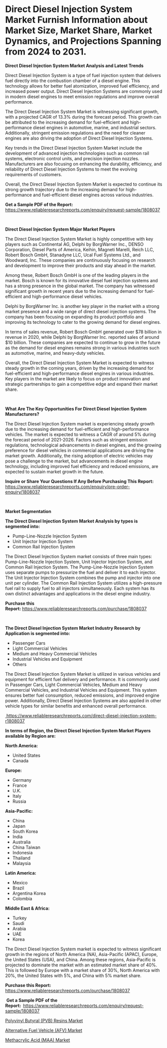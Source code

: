 <p><h1>Direct Diesel Injection System Market Furnish Information about Market Size, Market Share, Market Dynamics, and Projections Spanning from 2024 to 2031.</h1></p><p><strong>Direct Diesel Injection System Market Analysis and Latest Trends</strong></p>
<p><p>Direct Diesel Injection System is a type of fuel injection system that delivers fuel directly into the combustion chamber of a diesel engine. This technology allows for better fuel atomization, improved fuel efficiency, and increased power output. Direct Diesel Injection Systems are commonly used in modern diesel engines to meet emission regulations and improve overall performance.</p><p>The Direct Diesel Injection System Market is witnessing significant growth, with a projected CAGR of 13.3% during the forecast period. This growth can be attributed to the increasing demand for fuel-efficient and high-performance diesel engines in automotive, marine, and industrial sectors. Additionally, stringent emission regulations and the need for cleaner engines are also driving the adoption of Direct Diesel Injection Systems.</p><p>Key trends in the Direct Diesel Injection System Market include the development of advanced injection technologies such as common rail systems, electronic control units, and precision injection nozzles. Manufacturers are also focusing on enhancing the durability, efficiency, and reliability of Direct Diesel Injection Systems to meet the evolving requirements of customers.</p><p>Overall, the Direct Diesel Injection System Market is expected to continue its strong growth trajectory due to the increasing demand for high-performance and fuel-efficient diesel engines across various industries.</p></p>
<p><strong>Get a Sample PDF of the Report:&nbsp;</strong> <a href="https://www.reliableresearchreports.com/enquiry/request-sample/1808037">https://www.reliableresearchreports.com/enquiry/request-sample/1808037</a></p>
<p>&nbsp;</p>
<p><strong>Direct Diesel Injection System Major Market Players</strong></p>
<p><p>The Direct Diesel Injection System Market is highly competitive with key players such as Continental AG, Delphi by BorgWarner Inc., DENSO Corporation, Diesel Parts of America, Keihin, Magneti Marelli, Reich LLC, Robert Bosch GmbH, Stanadyne LLC, Ucal Fuel Systems Ltd., and Woodward, Inc. These companies are continuously focusing on research and development to improve their products and stay ahead in the market.</p><p>Among these, Robert Bosch GmbH is one of the leading players in the market. Bosch is known for its innovative diesel fuel injection systems and has a strong presence in the global market. The company has witnessed significant growth in recent years due to the increasing demand for fuel-efficient and high-performance diesel vehicles.</p><p>Delphi by BorgWarner Inc. is another key player in the market with a strong market presence and a wide range of direct diesel injection systems. The company has been focusing on expanding its product portfolio and improving its technology to cater to the growing demand for diesel engines.</p><p>In terms of sales revenue, Robert Bosch GmbH generated over $78 billion in revenue in 2020, while Delphi by BorgWarner Inc. reported sales of around $10 billion. These companies are expected to continue to grow in the future as the demand for diesel engines remains strong in various industries such as automotive, marine, and heavy-duty vehicles.</p><p>Overall, the Direct Diesel Injection System Market is expected to witness steady growth in the coming years, driven by the increasing demand for fuel-efficient and high-performance diesel engines in various industries. Key players in the market are likely to focus on product innovation and strategic partnerships to gain a competitive edge and expand their market share.</p></p>
<p>&nbsp;</p>
<p><strong>What Are The Key Opportunities For Direct Diesel Injection System Manufacturers?</strong></p>
<p><p>The Direct Diesel Injection System market is experiencing steady growth due to the increasing demand for fuel-efficient and high-performance vehicles. The market is expected to witness a CAGR of around 5% during the forecast period of 2021-2026. Factors such as stringent emission regulations, technological advancements in diesel engines, and the growing preference for diesel vehicles in commercial applications are driving the market growth. Additionally, the rising adoption of electric vehicles may pose a challenge to the market, but advancements in diesel engine technology, including improved fuel efficiency and reduced emissions, are expected to sustain market growth in the future.</p></p>
<p><strong>Inquire or Share Your Questions If Any Before Purchasing This Report:</strong> <a href="https://www.reliableresearchreports.com/enquiry/pre-order-enquiry/1808037">https://www.reliableresearchreports.com/enquiry/pre-order-enquiry/1808037</a></p>
<p>&nbsp;</p>
<p><strong>Market Segmentation</strong></p>
<p><strong>The Direct Diesel Injection System Market Analysis by types is segmented into:</strong></p>
<p><ul><li>Pump-Line-Nozzle Injection System</li><li>Unit Injector Injection System</li><li>Common Rail Injection System</li></ul></p>
<p><p>The Direct Diesel Injection System market consists of three main types: Pump-Line-Nozzle Injection System, Unit Injector Injection System, and Common Rail Injection System. The Pump-Line-Nozzle Injection System uses separate pumps to pressurize the fuel and deliver it to each injector. The Unit Injector Injection System combines the pump and injector into one unit per cylinder. The Common Rail Injection System utilizes a high-pressure fuel rail to supply fuel to all injectors simultaneously. Each system has its own distinct advantages and applications in the diesel engine industry.</p></p>
<p><strong>Purchase this Report:&nbsp;</strong><a href="https://www.reliableresearchreports.com/purchase/1808037">https://www.reliableresearchreports.com/purchase/1808037</a></p>
<p>&nbsp;</p>
<p><strong>The Direct Diesel Injection System Market Industry Research by Application is segmented into:</strong></p>
<p><ul><li>Passenger Cars</li><li>Light Commercial Vehicles</li><li>Medium and Heavy Commercial Vehicles</li><li>Industrial Vehicles and Equipment</li><li>Others</li></ul></p>
<p><p>The Direct Diesel Injection System Market is utilized in various vehicles and equipment for efficient fuel delivery and performance. It is commonly used in Passenger Cars, Light Commercial Vehicles, Medium and Heavy Commercial Vehicles, and Industrial Vehicles and Equipment. This system ensures better fuel consumption, reduced emissions, and improved engine power. Additionally, Direct Diesel Injection Systems are also applied in other vehicle types for similar benefits and enhanced overall performance.</p></p>
<p><a href="https://www.reliableresearchreports.com/direct-diesel-injection-system-r1808037">&nbsp;https://www.reliableresearchreports.com/direct-diesel-injection-system-r1808037</a></p>
<p><strong>In terms of Region, the Direct Diesel Injection System Market Players available by Region are:</strong></p>
<p>
    <p> <strong> North America: </strong>
        <ul>
            <li>United States</li>
            <li>Canada</li>
        </ul>
        </p> 
    <p> <strong> Europe: </strong>
        <ul>
            <li>Germany</li>
            <li>France</li>
            <li>U.K.</li>
            <li>Italy</li>
            <li>Russia</li>
        </ul>
        </p> 
    <p> <strong> Asia-Pacific: </strong>
        <ul>
            <li>China</li>
            <li>Japan</li>
            <li>South Korea</li>
            <li>India</li>
            <li>Australia</li>
            <li>China Taiwan</li>
            <li>Indonesia</li>
            <li>Thailand</li>
            <li>Malaysia</li>
        </ul>
        </p> 
    <p> <strong> Latin America: </strong>
        <ul>
            <li>Mexico</li>
            <li>Brazil</li>
            <li>Argentina Korea</li>
            <li>Colombia</li>
        </ul>
        </p> 
    <p> <strong> Middle East & Africa: </strong>
        <ul>
            <li>Turkey</li>
            <li>Saudi</li>
            <li>Arabia</li>
            <li>UAE</li>
            <li>Korea</li>
        </ul>
    </p>
    </p>
<p><p>The Direct Diesel Injection System market is expected to witness significant growth in the regions of North America (NA), Asia-Pacific (APAC), Europe, the United States (USA), and China. Among these regions, Asia-Pacific is projected to dominate the market with an estimated market share of 40%. This is followed by Europe with a market share of 30%, North America with 20%, the United States with 5%, and China with 5% market share.</p></p>
<p><strong>Purchase this Report: </strong><a href="https://www.reliableresearchreports.com/purchase/1808037">https://www.reliableresearchreports.com/purchase/1808037</a></p>
<p>&nbsp;<strong>Get a Sample PDF of the Report:&nbsp;&nbsp;</strong><a href="https://www.reliableresearchreports.com/enquiry/request-sample/1808037">https://www.reliableresearchreports.com/enquiry/request-sample/1808037</a></p>
<p><strong></strong></p>
<p><p><a href="https://www.linkedin.com/pulse/polyvinyl-butyral-pvb-resins-market-research-report-key-mhjtc?trackingId=5qpJ3GX3cvup2DH8CX3QmQ%3D%3D">Polyvinyl Butyral (PVB) Resins Market</a></p><p><a href="https://www.linkedin.com/pulse/alternative-fuel-vehicle-afv-market-research-report-reveals-pbjoe?trackingId=d9kdUkwh%2BKRxqQB%2FEvjybQ%3D%3D">Alternative Fuel Vehicle (AFV) Market</a></p><p><a href="https://www.linkedin.com/pulse/methacrylic-acid-maa-market-insights-players-forecast-till-unhic?trackingId=s8dWzVyckCpT4iteM5isAg%3D%3D">Methacrylic Acid (MAA) Market</a></p></p>